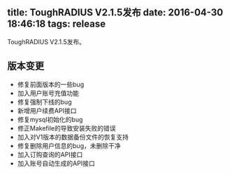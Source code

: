 title: ToughRADIUS V2.1.5发布
date: 2016-04-30 18:46:18
tags: release
---

ToughRADIUS V2.1.5发布。

## 版本变更

- 修复前面版本的一些bug
- 加入用户账号充值功能
- 修复强制下线的bug
- 新增用户续费API接口
- 修复mysql初始化的bug
- 修正Makefile的导致安装失败的错误
- 加入对V1版本的数据备份文件的恢复支持
- 修复删除用户信息的bug，未删除干净
- 加入订购查询的API接口
- 加入账号自动生成的API接口